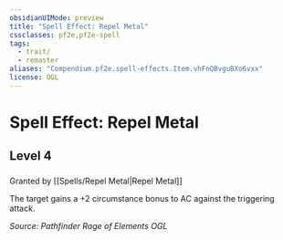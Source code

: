```yaml
---
obsidianUIMode: preview
title: "Spell Effect: Repel Metal"
cssclasses: pf2e,pf2e-spell
tags:
  - trait/
  - remaster
aliases: "Compendium.pf2e.spell-effects.Item.vhFnQBvguBXo6vxx"
license: OGL
---
```

# Spell Effect: Repel Metal
## Level 4
### 






Granted by [[Spells/Repel Metal|Repel Metal]]

The target gains a +2 circumstance bonus to AC against the triggering attack.

*Source: Pathfinder Rage of Elements*
*OGL*